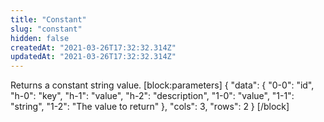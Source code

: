 ```yaml
---
title: "Constant"
slug: "constant"
hidden: false
createdAt: "2021-03-26T17:32:32.314Z"
updatedAt: "2021-03-26T17:32:32.314Z"
---
```

Returns a constant string value.
[block:parameters]
{
  "data": {
    "0-0": "id",
    "h-0": "key",
    "h-1": "value",
    "h-2": "description",
    "1-0": "value",
    "1-1": "string",
    "1-2": "The value to return"
  },
  "cols": 3,
  "rows": 2
}
[/block]